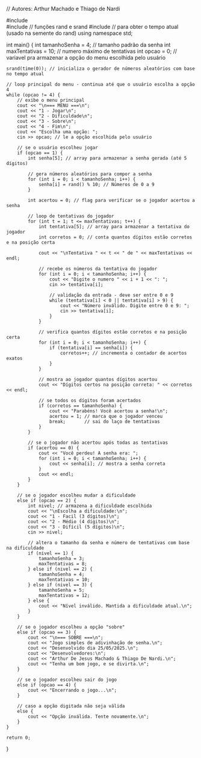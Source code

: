 // Autores: Arthur Machado e Thiago de Nardi

#include <iostream>     
#include <cstdlib>      // funções rand e srand
#include <ctime>        // para obter o tempo atual (usado na semente do rand)
using namespace std;    

int main() {
    int tamanhoSenha = 4;    // tamanho padrão da senha
    int maxTentativas = 10;  // numero máximo de tentativas
    int opcao = 0;           // variavel pra armazenar a opção do menu escolhida pelo usuário

    srand(time(0)); // inicializa o gerador de números aleatórios com base no tempo atual

    // loop principal do menu - continua até que o usuário escolha a opção 4
    while (opcao != 4) {
        // exibe o menu principal
        cout << "\n=== MENU ===\n";
        cout << "1 - Jogar\n";
        cout << "2 - Dificuldade\n";
        cout << "3 - Sobre\n";
        cout << "4 - Fim\n";
        cout << "Escolha uma opção: ";
        cin >> opcao; // le a opção escolhida pelo usuário

        // se o usuário escolheu jogar
        if (opcao == 1) {
            int senha[5]; // array para armazenar a senha gerada (até 5 dígitos)
            
            // gera números aleatórios para compor a senha
            for (int i = 0; i < tamanhoSenha; i++) {
                senha[i] = rand() % 10; // Números de 0 a 9
            }

            int acertou = 0; // flag para verificar se o jogador acertou a senha

            // loop de tentativas do jogador
            for (int t = 1; t <= maxTentativas; t++) {
                int tentativa[5]; // array para armazenar a tentativa do jogador
                int corretos = 0; // conta quantos dígitos estão corretos e na posição certa

                cout << "\nTentativa " << t << " de " << maxTentativas << endl;

                // recebe os números da tentativa do jogador
                for (int i = 0; i < tamanhoSenha; i++) {
                    cout << "Digite o numero " << i + 1 << ": ";
                    cin >> tentativa[i];

                    // validação da entrada - deve ser entre 0 e 9
                    while (tentativa[i] < 0 || tentativa[i] > 9) {
                        cout << "Número inválido. Digite entre 0 e 9: ";
                        cin >> tentativa[i];
                    }
                }

                // verifica quantos dígitos estão corretos e na posição certa
                for (int i = 0; i < tamanhoSenha; i++) {
                    if (tentativa[i] == senha[i]) {
                        corretos++; // incrementa o contador de acertos exatos
                    }
                }

                // mostra ao jogador quantos dígitos acertou
                cout << "Dígitos certos na posição correta: " << corretos << endl;

                // se todos os dígitos foram acertados
                if (corretos == tamanhoSenha) {
                    cout << "Parabéns! Você acertou a senha!\n";
                    acertou = 1; // marca que o jogador venceu
                    break;       // sai do laço de tentativas
                }
            }

            // se o jogador não acertou após todas as tentativas
            if (acertou == 0) {
                cout << "Você perdeu! A senha era: ";
                for (int i = 0; i < tamanhoSenha; i++) {
                    cout << senha[i]; // mostra a senha correta
                }
                cout << endl;
            }
        }

        // se o jogador escolheu mudar a dificuldade
        else if (opcao == 2) {
            int nivel; // armazena a dificuldade escolhida
            cout << "\nEscolha a dificuldade:\n";
            cout << "1 - Facil (3 dígitos)\n";
            cout << "2 - Médio (4 dígitos)\n";
            cout << "3 - Difícil (5 dígitos)\n";
            cin >> nivel;

            // altera o tamanho da senha e número de tentativas com base na dificuldade
            if (nivel == 1) {
                tamanhoSenha = 3;
                maxTentativas = 8;
            } else if (nivel == 2) {
                tamanhoSenha = 4;
                maxTentativas = 10;
            } else if (nivel == 3) {
                tamanhoSenha = 5;
                maxTentativas = 12;
            } else {
                cout << "Nível inválido. Mantida a dificuldade atual.\n";
            }
        }

        // se o jogador escolheu a opção "sobre"
        else if (opcao == 3) {
            cout << "\n=== SOBRE ===\n";
            cout << "Jogo simples de adivinhação de senha.\n";
            cout << "Desenvolvido dia 25/05/2025.\n";
            cout << "Desenvolvedores:\n";
            cout << "Arthur De Jesus Machado & Thiago De Nardi.\n";
            cout << "Tenha um bom jogo, e se divirta.\n";
        }

        // se o jogador escolheu sair do jogo
        else if (opcao == 4) {
            cout << "Encerrando o jogo...\n";
        }

        // caso a opção digitada não seja válida
        else {
            cout << "Opção inválida. Tente novamente.\n";
        }
    }

    return 0;
}
